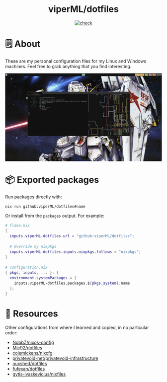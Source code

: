 <h1 align="center">viperML/dotfiles</h1>


<p align="center">
  <a href="https://github.com/viperML/dotfiles/actions/workflows/flake-build.yaml">
  <img alt="check" src="https://img.shields.io/github/actions/workflow/status/viperML/dotfiles/flake-build.yaml?branch=master&label=flake-build">
  </a>
</p>

# 🗒 About

These are my personal configuration files for my Linux and Windows machines. Feel free to grab anything that you find interesting.



<div align="center">
  <div style="display: flex; align-items: flex-start;">
    <img alt="Desktop screenshot" src="./misc/img/20230809.png" width="100%"/>
  </div>
</div>



# 📦 Exported packages

Run packages directly with:

```console
nix run github:viperML/dotfiles#name
```

Or install from the `packages` output. For example:

```nix
# flake.nix
{
  inputs.viperML-dotfiles.url = "github:viperML/dotfiles";

  # Override my nixpkgs
  inputs.viperML-dotfiles.inputs.nixpkgs.follows = "nixpkgs";
}

# configuration.nix
{ pkgs, inputs, ... }: {
  environment.systemPackages = [
    inputs.viperML-dotfiles.packages.${pkgs.system}.name
  ];
}
```

# 💾 Resources

Other configurations from where I learned and copied, in no particular order:

- [NobbZ/nixos-config](https://github.com/NobbZ/nixos-config)
- [Mic92/dotfiles](https://github.com/Mic92/dotfiles)
- [colemickens/nixcfg](https://github.com/colemickens/nixcfg)
- [privatevoid-net/privatevoid-infrastructure](https://github.com/privatevoid-net/privatevoid-infrastructure)
- [nuxshed/dotfiles](https://github.com/nuxshed)
- [fufexan/dotfiles](https://github.com/fufexan/dotfiles)
- [gytis-ivaskevicius/nixfiles](https://github.com/gytis-ivaskevicius/nixfiles)

